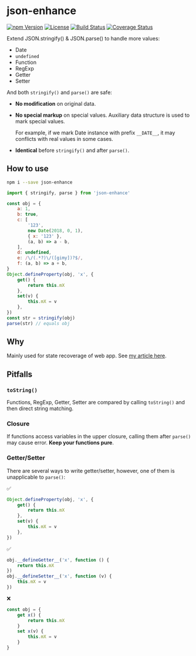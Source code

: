 # json-enhance

[![npm Version](https://img.shields.io/npm/v/json-enhance.svg)](https://www.npmjs.com/package/json-enhance) [![License](https://img.shields.io/npm/l/json-enhance.svg)](https://www.npmjs.com/package/json-enhance) [![Build Status](https://travis-ci.org/swenyang/json-ext.svg?branch=master)](https://travis-ci.org/swenyang/json-ext) [![Coverage Status](https://coveralls.io/repos/github/swenyang/json-ext/badge.svg?branch=master)](https://coveralls.io/github/swenyang/json-ext?branch=master)

Extend JSON.stringify() & JSON.parse() to handle more values:

- Date
- `undefined`
- Function
- RegExp
- Getter
- Setter

And both `stringify()` and `parse()` are safe:

- **No modification** on original data.
- **No special markup** on special values. Auxiliary data structure is used to mark special values.

    For example, if we mark Date instance with prefix `__DATE__`, it may conflicts with real values in some cases.
    
- **Identical** before `stringify()` and after `parse()`.

## How to use

```bash
npm i --save json-enhance
```

```js
import { stringify, parse } from 'json-enhance'

const obj = {
    a: 1,
    b: true,
    c: [
        '123',
        new Date(2018, 0, 1),
        { x: '123' },
        (a, b) => a - b,
    ],
    d: undefined,
    e: /\/(.*?)\/([gimy])?$/,
    f: (a, b) => a + b,
}
Object.defineProperty(obj, 'x', {
    get() {
        return this.mX
    },
    set(v) {
        this.mX = v
    },
})
const str = stringify(obj)
parse(str) // equals obj
```

## Why

Mainly used for state recoverage of web app. See [my article here](https://swenyang.gitbooks.io/yapn/content/json-enhance/).

## Pitfalls

### `toString()`

Functions, RegExp, Getter, Setter are compared by calling `toString()` and then direct string matching.

### Closure

If functions access variables in the upper closure, calling them after `parse()` may cause error. **Keep your functions pure**.

### Getter/Setter

There are several ways to write getter/setter, however, one of them is unapplicable to `parse()`:

✅

```js
Object.defineProperty(obj, 'x', {
    get() {
        return this.mX
    },
    set(v) {
        this.mX = v
    },
})
```

✅

```js
obj.__defineGetter__('x', function () {
    return this.mX
})
obj.__defineSetter__('x', function (v) {
    this.mX = v
})
```

❌

```js
const obj = {
    get x() {
        return this.mX
    }
    set x(v) {
        this.mX = v
    }
}
```

